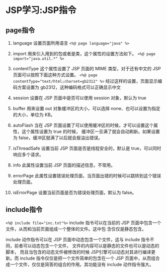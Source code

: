 # JSP学习:JSP指令

## page指令
1. language
设置页面所用语言
`<%@ page language="java" %>`
2. import
用来引入用到的包或者是类，这个属性的设置方法如下。
`<%@ page import="java.util.*" %>`

3. contentType
这个属性设置了 JSP 页面的 MIME 类型，对于还有中文的 JSP 页面可以按照下面这种方式设置。
`<%@ page contentType="text/html;charset=gb2312" %>`
经过这样的设置，页面显示编码方案设置为 gb2312，这种编码格式可以正确显示中文

4. session
设置在 JSP 页面中是否可以使用 session 对象，默认为 true

5. buffer
用来设置 out 对象缓冲区的大小，可以选择 none、也可以设置为指定的大小，单位为 KB。
6. autoFlash
当在 JSP 页面设置了可以使用缓冲区的时候，才可以设置这个属性，这个属性设置为 true 的时候，
缓冲区一旦满了就会自动刷新。如果设置为 false，缓冲区就满了以后就会报溢出错误。
7. isThreadSafe
设置当前 JSP 页面是否是线程安全的，默认是 true，可以同时响应多个请求。
8. info
此属性设置当前 JSP 页面的描述信息，不常用。
9. errorPage
此属性设置错误处理页面，当页面出错的时候可以跳转到这个错误处理页面。
10. isErrorPage
设置当前页面是否为错误处理页面，默认为 false。

## include指令
`<%@ include file="inc.txt"%>`
include 指令可以在当前的 JSP 页面中包含一个文件，从而和当前页面组成一个整体的文件。这中包
含仅仅是静态包含。


include 动作指令可以在 JSP 页面中动态包含一个文件，这与 include 指令不同，前者可以动态包含一个文件， 文件的内容可以是静态的文件也可以是动态的脚本， 而且当包含的动态文件被修改的时候 JSP引擎可以动态对其进行编译更新。而 include 指令仅仅是把一个文件简单的包含在一个 JSP 页面中，从而组合成一个文件，仅仅是简答的组合的作用。其功能没有 include 动作指令强大。
